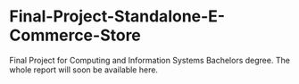 # Final-Project-Standalone-E-Commerce-Store
Final Project for Computing and Information Systems Bachelors degree. The whole report will soon be available here. 

